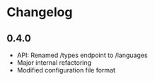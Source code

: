 # Changelog

## 0.4.0

- API: Renamed /types endpoint to /languages
- Major internal refactoring
- Modified configuration file format
